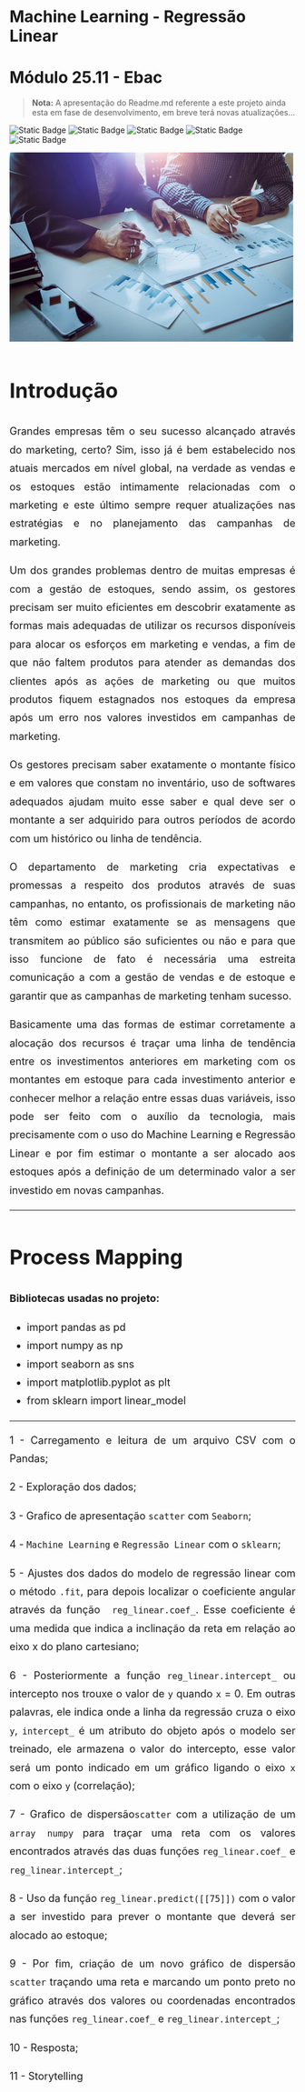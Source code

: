 <h1>Machine Learning - Regressão Linear</h1>
<h1> Módulo 25.11 - Ebac</h1>

> **Nota:**
> A apresentação do Readme.md referente a este projeto ainda esta em fase de desenvolvimento, em breve terá novas atualizações...

![Static Badge](https://img.shields.io/badge/-Seaborn-3776AB?style=flat&logo=python&logoColor=white&size=40x40) ![Static Badge](https://img.shields.io/badge/scikit--learn-F7931E?style=flat-square&logo=scikit-learn&logoColor=white) ![Static Badge](https://img.shields.io/badge/-pandas-05122A?style=flat&logo=pandas) ![Static Badge](https://img.shields.io/badge/-Numpy-013243?&logo=NumPy) ![Static Badge](https://img.shields.io/badge/-Matplotlib-000000?style=flat&logo=python)

![Marketing](https://github.com/Sandro-Alexandre-Olmedo/machine-learning-para-estimativa-do-valor-em-estoque-modulo-25.11-Ebac/blob/b6e5391c09a06242dbf82a4a52ee8e3b549aa498/marketing2.jpg)

<div style="text-align: justify; width: auto; background-color:; border: 0px solid green; line-height: 1.8; font-size: 18px">

<div align="justify">
  
# **Introdução**

Grandes empresas têm o seu sucesso alcançado através do marketing, certo? Sim, isso já é bem estabelecido nos atuais mercados em nível global, na verdade as vendas e os estoques estão intimamente relacionadas com o marketing e este último sempre requer atualizações nas estratégias e no planejamento das campanhas de marketing.

Um dos grandes problemas dentro de muitas empresas é com a gestão de estoques, sendo assim, os gestores precisam ser muito eficientes em descobrir exatamente as formas mais adequadas de utilizar os recursos disponíveis para alocar os esforços em marketing e vendas, a fim de que não faltem produtos para atender as demandas dos clientes após as ações de marketing ou que muitos produtos fiquem estagnados nos estoques da empresa após um erro nos valores investidos em campanhas de marketing.

Os gestores precisam saber exatamente o montante físico e em valores que constam no inventário, uso de softwares adequados ajudam muito esse saber e qual deve ser o montante a ser adquirido para outros períodos de acordo com um histórico ou linha de tendência.

O departamento de marketing cria expectativas e promessas a respeito dos produtos através de suas campanhas, no entanto, os profissionais de marketing não têm como estimar exatamente se as mensagens que transmitem ao público são suficientes ou não e para que isso funcione de fato é necessária uma estreita comunicação a com a gestão de vendas e de estoque e garantir que as campanhas de marketing tenham sucesso.

Basicamente uma das formas de estimar corretamente a alocação dos recursos é traçar uma linha de tendência entre os investimentos anteriores em marketing com os montantes em estoque para cada investimento anterior e conhecer melhor a relação entre essas duas variáveis, isso pode ser feito com o auxílio da tecnologia, mais precisamente com o uso do Machine Learning e Regressão Linear e por fim estimar o montante a ser alocado aos estoques após a definição de um determinado valor a ser investido em novas campanhas.
</div>

<hr>

# **Process Mapping**

**Bibliotecas usadas no projeto:**
- import pandas as pd
- import numpy as np
- import seaborn as sns
- import matplotlib.pyplot as plt
- from sklearn import linear_model
<hr>

1 - Carregamento e leitura de um arquivo CSV com o Pandas;

2 - Exploração dos dados;

3 - Grafico de apresentação `scatter` com `Seaborn`;

4 - `Machine Learning` e `Regressão Linear` com o `sklearn`;

5 - Ajustes dos dados do modelo de regressão linear com o método `.fit`, para depois localizar o coeficiente angular através da função ` reg_linear.coef_`. Esse coeficiente é uma medida que indica a inclinação da reta em relação ao eixo x do plano cartesiano;

6 - Posteriormente a função `reg_linear.intercept_` ou intercepto nos trouxe o valor de `y` quando `x` = 0. Em outras palavras, ele indica onde a linha da regressão cruza o eixo `y`, `intercept_` é um atributo do objeto após o modelo ser treinado, ele armazena o valor do intercepto, esse valor será um ponto indicado em um gráfico ligando o eixo `x` com o eixo `y` (correlação);

7 - Grafico de dispersão`scatter` com a utilização de um `array numpy` para traçar uma reta com os valores encontrados através das duas funções `reg_linear.coef_` e `reg_linear.intercept_`; 

8 - Uso da função `reg_linear.predict([[75]])` com o valor a ser investido para prever o montante que deverá ser alocado ao estoque;

9 - Por fim, criação de um novo gráfico de dispersão `scatter` traçando uma reta e marcando um ponto preto no gráfico através dos valores ou coordenadas encontrados nas funções `reg_linear.coef_` e `reg_linear.intercept_`;

10 - Resposta;

11 - Storytelling

</div>
